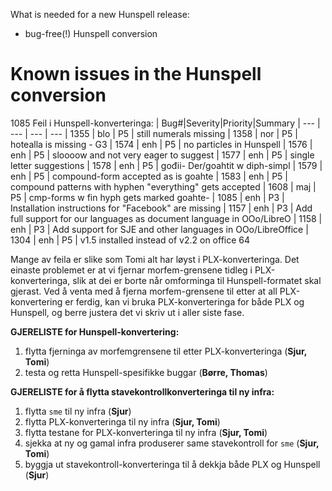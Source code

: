 What is needed for a new Hunspell release:

* bug-free(!) Hunspell conversion

# Known issues in the Hunspell conversion

1085
Feil i Hunspell-konverteringa:
|   Bug#|Severity|Priority|Summary
| --- | --- | --- | --- 
|  1355 | blo | P5 | still numerals missing
|  1358 | nor | P5 | hotealla is missing - G3
|  1574 | enh | P5 | no particles in Hunspell
|  1576 | enh | P5 | sloooow and not very eager to suggest
|  1577 | enh | P5 | single letter suggestions
|  1578 | enh | P5 | gođii- Der/goahtit w diph-simpl
|  1579 | enh | P5 | compound-form accepted as is goahte
|  1583 | enh | P5 | compound patterns with hyphen "everything" gets accepted
|  1608 | maj | P5 | cmp-forms w fin hyph gets marked  goahte-
|  1085 | enh | P3 | Installation instructions for "Facebook" are missing
|  1157 | enh | P3 | Add full support for our languages as document language in OOo/LibreO
|  1158 | enh | P3 | Add support for SJE and other languages in OOo/LibreOffice
|  1304 | enh | P5 | v1.5 installed instead of v2.2 on office 64

Mange av feila er slike som Tomi alt har løyst i PLX-konverteringa. Det einaste
problemet er at vi fjernar morfem-grensene tidleg i PLX-konverteringa, slik at
dei er borte når omforminga til Hunspell-formatet skal gjerast. Ved å venta med
å fjerna morfem-grensene til etter at all PLX-konvertering er ferdig, kan vi
bruka PLX-konverteringa for både PLX og Hunspell, og berre justera det vi skriv
ut i aller siste fase.

**GJERELISTE for Hunspell-konvertering:**
1. flytta fjerninga av morfemgrensene til etter PLX-konverteringa (**Sjur, Tomi**)
1. testa og retta Hunspell-spesifikke buggar (**Børre, Thomas**)

**GJERELISTE for å flytta stavekontrollkonverteringa til ny infra:**
1. flytta `sme` til ny infra (**Sjur**)
1. flytta PLX-konverteringa til ny infra (**Sjur, Tomi**)
1. flytta testane for PLX-konverteringa til ny infra (**Sjur, Tomi**)
1. sjekka at ny og gamal infra produserer same stavekontroll for `sme`
  (**Sjur, Tomi**)
1. byggja ut stavekontroll-konverteringa til å dekkja både PLX og Hunspell
  (**Sjur**)
